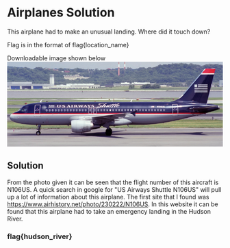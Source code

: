 # Airplanes Solution

This airplane had to make an unusual landing. Where did it touch down?

Flag is in the format of flag{location_name}

Downloadable image shown below
![Image](airplane.png)

## Solution

From the photo given it can be seen that the flight number of this aircraft is N106US. A quick search in google for "US Airways Shuttle N106US" will pull up a lot of information about this airplane. The first site that I found was https://www.airhistory.net/photo/230222/N106US. In this website it can be found that this airplane had to take an emergency landing in the Hudson River.

### flag{hudson_river}